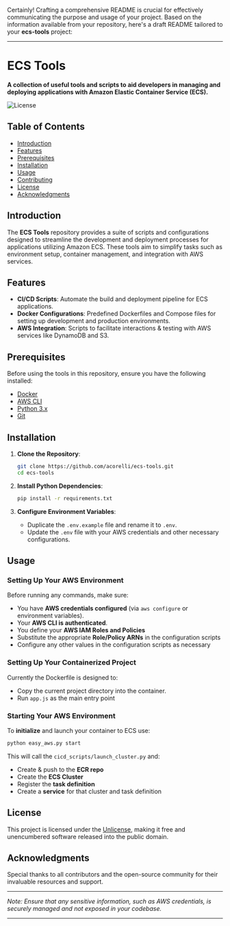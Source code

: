Certainly! Crafting a comprehensive README is crucial for effectively communicating the purpose and usage of your project. Based on the information available from your repository, here's a draft README tailored to your **ecs-tools** project:  
  
---  
  
# **ECS Tools**  
  
**A collection of useful tools and scripts to aid developers in managing and deploying applications with Amazon Elastic Container Service (ECS).**  
  
![License](https://img.shields.io/badge/license-Unlicense-blue.svg)  
  
## **Table of Contents**  
  
- [Introduction](#introduction)  
- [Features](#features)  
- [Prerequisites](#prerequisites)  
- [Installation](#installation)  
- [Usage](#usage)  
- [Contributing](#contributing)  
- [License](#license)  
- [Acknowledgments](#acknowledgments)  
  
## **Introduction**  
  
The **ECS Tools** repository provides a suite of scripts and configurations designed to streamline the development and deployment processes for applications utilizing Amazon ECS. These tools aim to simplify tasks such as environment setup, container management, and integration with AWS services.  
  
## **Features**  
  
- **CI/CD Scripts**: Automate the build and deployment pipeline for ECS applications.  
- **Docker Configurations**: Predefined Dockerfiles and Compose files for setting up development and production environments.  
- **AWS Integration**: Scripts to facilitate interactions & testing with AWS services like DynamoDB and S3.  
  
## **Prerequisites**  
  
Before using the tools in this repository, ensure you have the following installed:  
  
- [Docker](https://www.docker.com/get-started)  
- [AWS CLI](https://aws.amazon.com/cli/)  
- [Python 3.x](https://www.python.org/downloads/)  
- [Git](https://git-scm.com/)  
  
## **Installation**  
  
1. **Clone the Repository**:  
  
   ```bash  
   git clone https://github.com/acorelli/ecs-tools.git  
   cd ecs-tools  
   ```  
  
2. **Install Python Dependencies**:  
  
   ```bash  
   pip install -r requirements.txt  
   ```  
  
3. **Configure Environment Variables**:  
    
   - Duplicate the `.env.example` file and rename it to `.env`.  
   - Update the `.env` file with your AWS credentials and other necessary configurations.  
    
## **Usage**    
  
### **Setting Up Your AWS Environment**    
Before running any commands, make sure:  
- You have **AWS credentials configured** (via `aws configure` or environment variables).  
- Your **AWS CLI is authenticated**.  
- You define your **AWS IAM Roles and Policies**
- Substitute the appropriate **Role/Policy ARNs** in the configuration scripts
- Configure any other values in the configuration scripts as necessary
  
### **Setting Up Your Containerized Project**  
Currently the Dockerfile is designed to:
- Copy the current project directory into the container.
- Run `app.js` as the main entry point  

  
### **Starting Your AWS Environment**  
  
To **initialize** and launch your container to ECS use:  
  
```bash  
python easy_aws.py start
```  
  
This will call the `cicd_scripts/launch_cluster.py` and:
  - Create & push to the **ECR repo**  
  - Create the **ECS Cluster**  
  - Register the **task definition**  
  - Create a **service** for that cluster and task definition  
  
## **License**  
  
This project is licensed under the [Unlicense](LICENSE), making it free and unencumbered software released into the public domain.  
  
## **Acknowledgments**  
  
Special thanks to all contributors and the open-source community for their invaluable resources and support.  
  
---  
  
*Note: Ensure that any sensitive information, such as AWS credentials, is securely managed and not exposed in your codebase.*  
  
---